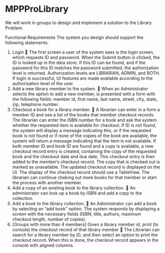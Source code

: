 # MPPProLibrary
We will work in groups to design and implement a solution to the Library Problem. 

Functional Requirements
The system you design should support the following statements:
1. Login
 The first screen a user of the system sees is the login screen, which requests ID and
password. When the Submit button is clicked, the ID is looked up in the data store. If this ID
can be found, and if the password for this ID matches the password submitted, the
authorization level is returned. Authorization levels are LIBRARIAN, ADMIN, and BOTH. If
login is successful, UI features are made available according to the authorization level of the
user.
2. Add a new library member to the system.
 When an Administrator selects the option to add a new member, is presented with a form
with the following fields: member id, first name, last name, street, city, state, zip, telephone
number.
3. Checkout a book for a library member.
 A librarian can enter in a form a member ID and see a list of the books that member
checkout records. The librarian can enter the ISBN number for a book and ask the system
whether the requested item is available for checkout. If ID is not found, the system will
display a message indicating this, or if the requested book is not found or if none of the
copies of the book are available, the system will return a message indicating that the item is
not available. If both member ID and book ID are found and a copy is available, a new
checkout record entry is created, containing the copy of the requested book and the
checkout date and due date. This checkout entry is then added to the member’s checkout
record. The copy that is checked out is marked as unavailable. The updated checkout
record is displayed on the UI. The display of the checkout record should use a TableView.
The librarian can continue cheking out more books for that member or start the process
with another member.
4. Add a copy of an existing book to the library collection.
 An administrator can look up a book by ISBN and add a copy to the collection.
5. Add a book to the library collection.
 An Administrator can add a book by selecting an “add book” option. The system responds by
displaying a screen with the necessary fields (ISBN, title, authors, maximum checkout length,
number of copies).
6. [Groups with more than 4 members] Given a library member id, print (to console) the checkout
record of that library member
 The Librarian can search for a library member by ID, and then select an option to print the
checkout record. When this is done, the checkout record appears in the console with
aligned columns.
